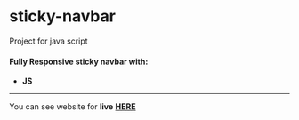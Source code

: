 # sticky-navbar

Project for java script

#### __Fully Responsive sticky navbar__ with: <br>
+  __JS__

___
You can see website for __live__ [__HERE__](https://shakstick.github.io/sticky-navbar/)


